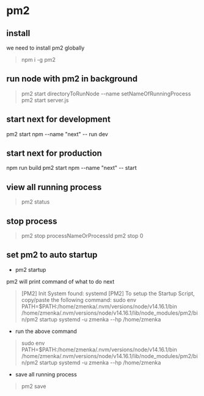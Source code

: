 # pm2

## install

we need to install pm2 globally

> npm i -g pm2

## run node with pm2 in background

> pm2 start directoryToRunNode --name setNameOfRunningProcess
> pm2 start server.js

## start next for development

pm2 start npm --name "next" -- run dev

## start next for production

npm run build
pm2 start npm --name "next" -- start

## view all running process

> pm2 status

## stop process

> pm2 stop processNameOrProcessId
> pm2 stop 0

## set pm2 to auto startup

- pm2 startup

pm2 will print command of what to do next

> [PM2] Init System found: systemd
> [PM2] To setup the Startup Script, copy/paste the following command:
> sudo env PATH=$PATH:/home/zmenka/.nvm/versions/node/v14.16.1/bin /home/zmenka/.nvm/versions/node/v14.16.1/lib/node_modules/pm2/bin/pm2 startup systemd -u zmenka --hp /home/zmenka

- run the above command

> sudo env PATH=$PATH:/home/zmenka/.nvm/versions/node/v14.16.1/bin /home/zmenka/.nvm/versions/node/v14.16.1/lib/node_modules/pm2/bin/pm2 startup systemd -u zmenka --hp /home/zmenka

- save all running process

> pm2 save
